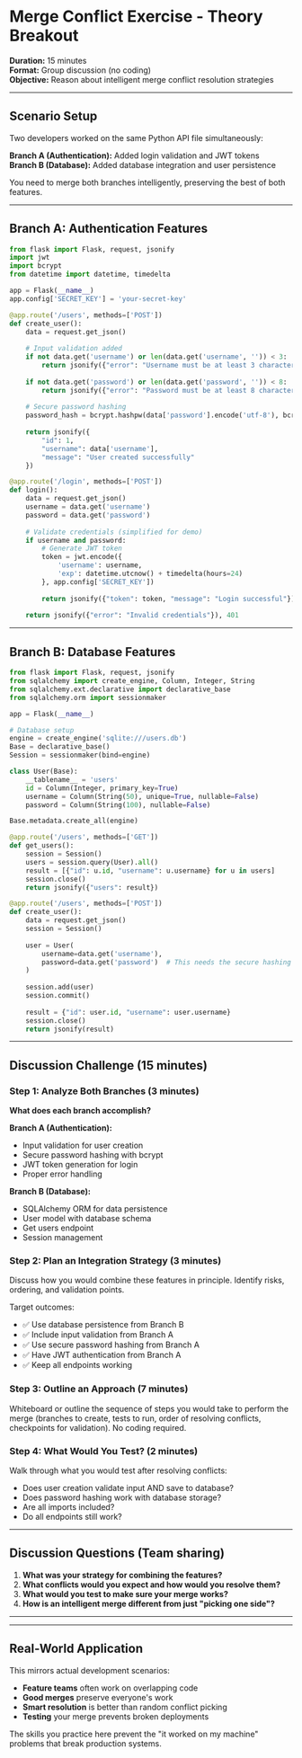 # Merge Conflict Exercise - Theory Breakout

**Duration:** 15 minutes  
**Format:** Group discussion (no coding)  
**Objective:** Reason about intelligent merge conflict resolution strategies

---

## Scenario Setup

Two developers worked on the same Python API file simultaneously:

**Branch A (Authentication):** Added login validation and JWT tokens  
**Branch B (Database):** Added database integration and user persistence

You need to merge both branches intelligently, preserving the best of both features.

---

## Branch A: Authentication Features

```python
from flask import Flask, request, jsonify
import jwt
import bcrypt
from datetime import datetime, timedelta

app = Flask(__name__)
app.config['SECRET_KEY'] = 'your-secret-key'

@app.route('/users', methods=['POST'])
def create_user():
    data = request.get_json()
    
    # Input validation added
    if not data.get('username') or len(data.get('username', '')) < 3:
        return jsonify({"error": "Username must be at least 3 characters"}), 400
    
    if not data.get('password') or len(data.get('password', '')) < 8:
        return jsonify({"error": "Password must be at least 8 characters"}), 400
    
    # Secure password hashing
    password_hash = bcrypt.hashpw(data['password'].encode('utf-8'), bcrypt.gensalt())
    
    return jsonify({
        "id": 1, 
        "username": data['username'],
        "message": "User created successfully"
    })

@app.route('/login', methods=['POST'])
def login():
    data = request.get_json()
    username = data.get('username')
    password = data.get('password')
    
    # Validate credentials (simplified for demo)
    if username and password:
        # Generate JWT token
        token = jwt.encode({
            'username': username,
            'exp': datetime.utcnow() + timedelta(hours=24)
        }, app.config['SECRET_KEY'])
        
        return jsonify({"token": token, "message": "Login successful"})
    
    return jsonify({"error": "Invalid credentials"}), 401
```

---

## Branch B: Database Features

```python
from flask import Flask, request, jsonify
from sqlalchemy import create_engine, Column, Integer, String
from sqlalchemy.ext.declarative import declarative_base
from sqlalchemy.orm import sessionmaker

app = Flask(__name__)

# Database setup
engine = create_engine('sqlite:///users.db')
Base = declarative_base()
Session = sessionmaker(bind=engine)

class User(Base):
    __tablename__ = 'users'
    id = Column(Integer, primary_key=True)
    username = Column(String(50), unique=True, nullable=False)
    password = Column(String(100), nullable=False)

Base.metadata.create_all(engine)

@app.route('/users', methods=['GET'])
def get_users():
    session = Session()
    users = session.query(User).all()
    result = [{"id": u.id, "username": u.username} for u in users]
    session.close()
    return jsonify({"users": result})

@app.route('/users', methods=['POST'])
def create_user():
    data = request.get_json()
    session = Session()
    
    user = User(
        username=data.get('username'),
        password=data.get('password')  # This needs the secure hashing from Branch A!
    )
    
    session.add(user)
    session.commit()
    
    result = {"id": user.id, "username": user.username}
    session.close()
    return jsonify(result)
```

---

## Discussion Challenge (15 minutes)

### Step 1: Analyze Both Branches (3 minutes)
**What does each branch accomplish?**

**Branch A (Authentication):**
- Input validation for user creation
- Secure password hashing with bcrypt
- JWT token generation for login
- Proper error handling

**Branch B (Database):**
- SQLAlchemy ORM for data persistence  
- User model with database schema
- Get users endpoint
- Session management

### Step 2: Plan an Integration Strategy (3 minutes)
Discuss how you would combine these features in principle. Identify risks, ordering, and validation points.

Target outcomes:
- ✅ Use database persistence from Branch B
- ✅ Include input validation from Branch A
- ✅ Use secure password hashing from Branch A
- ✅ Have JWT authentication from Branch A
- ✅ Keep all endpoints working

### Step 3: Outline an Approach (7 minutes)
Whiteboard or outline the sequence of steps you would take to perform the merge (branches to create, tests to run, order of resolving conflicts, checkpoints for validation). No coding required.

### Step 4: What Would You Test? (2 minutes)
Walk through what you would test after resolving conflicts:
- Does user creation validate input AND save to database?
- Does password hashing work with database storage?
- Are all imports included?
- Do all endpoints still work?

---

## Discussion Questions (Team sharing)

1. **What was your strategy for combining the features?**
2. **What conflicts would you expect and how would you resolve them?**
3. **What would you test to make sure your merge works?**
4. **How is an intelligent merge different from just "picking one side"?**

---

---

## Real-World Application

This mirrors actual development scenarios:
- **Feature teams** often work on overlapping code
- **Good merges** preserve everyone's work
- **Smart resolution** is better than random conflict picking
- **Testing** your merge prevents broken deployments

The skills you practice here prevent the "it worked on my machine" problems that break production systems.
